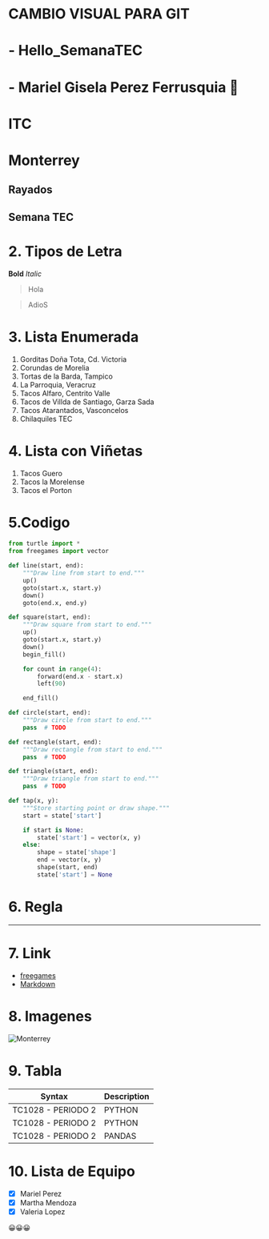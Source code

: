 # CAMBIO VISUAL PARA GIT
# - Hello_SemanaTEC
# - Mariel Gisela Perez Ferrusquia :white_heart:
# ITC
# Monterrey
## Rayados
## **Semana TEC**

# 2. Tipos de Letra
**Bold**
*Italic*
> Hola

> AdioS

# 3. Lista Enumerada
1. Gorditas Doña Tota, Cd. Victoria
2. Corundas de Morelia
3. Tortas de la Barda, Tampico
4. La Parroquia, Veracruz
5. Tacos Alfaro, Centrito Valle
6. Tacos de Villda de Santiago, Garza Sada
7. Tacos Atarantados, Vasconcelos
8. Chilaquiles TEC

# 4. Lista con Viñetas
1. Tacos Guero
2. Tacos la Morelense
3. Tacos el Porton

# 5.Codigo
```python
from turtle import *
from freegames import vector

def line(start, end):
    """Draw line from start to end."""
    up()
    goto(start.x, start.y)
    down()
    goto(end.x, end.y)

def square(start, end):
    """Draw square from start to end."""
    up()
    goto(start.x, start.y)
    down()
    begin_fill()

    for count in range(4):
        forward(end.x - start.x)
        left(90)

    end_fill()

def circle(start, end):
    """Draw circle from start to end."""
    pass  # TODO

def rectangle(start, end):
    """Draw rectangle from start to end."""
    pass  # TODO

def triangle(start, end):
    """Draw triangle from start to end."""
    pass  # TODO

def tap(x, y):
    """Store starting point or draw shape."""
    start = state['start']

    if start is None:
        state['start'] = vector(x, y)
    else:
        shape = state['shape']
        end = vector(x, y)
        shape(start, end)
        state['start'] = None
```

# 6. Regla 
---

# 7. Link
-	[freegames](https://grantjenks.com/docs/freegames/)
-	[Markdown](https://www.markdownguide.org/cheat-sheet/)

# 8. Imagenes
![Monterrey](https://upload.wikimedia.org/wikipedia/commons/thumb/f/f7/Monterrey_pano_campestre_%2818135627388%29.jpg/1920px-Monterrey_pano_campestre_%2818135627388%29.jpg)

# 9. Tabla
| Syntax | Description |
| ----------- | ----------- |
| TC1028 - PERIODO 2 | PYTHON |
| TC1028 - PERIODO 2 | PYTHON |
| TC1028 - PERIODO 2 | PANDAS |

# 10. Lista de Equipo
- [x] Mariel Perez
- [X] Martha Mendoza
- [X] Valeria Lopez

:grinning::grinning::grinning:
